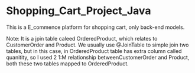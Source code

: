 # Shopping_Cart_Project_Java
This is a E_commence platform for shopping cart, only back-end models.

Note: It is a jpin table caleed OrderedProduct, which relates to CustomerOrder and Product. We usually use @JoinTable to simple join two tables, but in this case, in OrderedProduct table has extra column called quanitity, so I used 2 1:M relationship betweenCustomerOrder and Product, both these two tables mapped to OrderedProduct.
